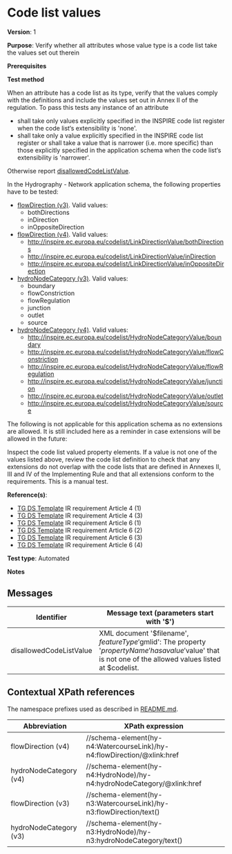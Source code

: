 # Code list values

**Version**: 1

**Purpose**: Verify whether all attributes whose value type is a code list take the values set out therein

**Prerequisites**

**Test method**

When an attribute has a code list as its type, verify that the values comply with the definitions and include the values set out in Annex II of the regulation. To pass this tests any instance of an attribute

* shall take only values explicitly specified in the INSPIRE code list register when the code list‘s extensibility is 'none'.</li>
* shall take only a value explicitly specified in the INSPIRE code list register or shall take a value that is narrower (i.e. more specific) than those explicitly specified in the application schema when the code list‘s extensibility is 'narrower'.

Otherwise report [disallowedCodeListValue](#disallowedCodeListValue).

In the Hydrography - Network application schema, the following properties have to be tested:
* [flowDirection (v3)](#flowDirection3). Valid values:
  * bothDirections 
  * inDirection
  * inOppositeDirection
* [flowDirection (v4)](#flowDirection4). Valid values:
  * http://inspire.ec.europa.eu/codelist/LinkDirectionValue/bothDirections 
  * http://inspire.ec.europa.eu/codelist/LinkDirectionValue/inDirection
  * http://inspire.ec.europa.eu/codelist/LinkDirectionValue/inOppositeDirection
* [hydroNodeCategory (v3)](#hydroNodeCategory3). Valid values:
  * boundary
  * flowConstriction
  * flowRegulation
  * junction
  * outlet
  * source
* [hydroNodeCategory (v4)](#hydroNodeCategory4). Valid values:
  * http://inspire.ec.europa.eu/codelist/HydroNodeCategoryValue/boundary
  * http://inspire.ec.europa.eu/codelist/HydroNodeCategoryValue/flowConstriction
  * http://inspire.ec.europa.eu/codelist/HydroNodeCategoryValue/flowRegulation
  * http://inspire.ec.europa.eu/codelist/HydroNodeCategoryValue/junction
  * http://inspire.ec.europa.eu/codelist/HydroNodeCategoryValue/outlet
  * http://inspire.ec.europa.eu/codelist/HydroNodeCategoryValue/source

The following is not applicable for this application schema as no extensions are allowed. It is still included here as a reminder in case extensions will be allowed in the future:

Inspect the code list valued property elements. If a value is not one of the values listed above, review the code list definition to check that any extensions do not overlap with the code lists that are defined in Annexes II, III and IV of the Implementing Rule and that all extensions conform to the requirements. This is a manual test.
  
**Reference(s)**: 

* [TG DS Template](http://inspire.ec.europa.eu/id/ats/data-hy/3.1/hy-n-as/README#ref_TG_DS_tmpl) IR requirement Article 4 (1)
* [TG DS Template](http://inspire.ec.europa.eu/id/ats/data-hy/3.1/hy-n-as/README#ref_TG_DS_tmpl) IR requirement Article 4 (3)
* [TG DS Template](http://inspire.ec.europa.eu/id/ats/data-hy/3.1/hy-n-as/README#ref_TG_DS_tmpl) IR requirement Article 6 (1)
* [TG DS Template](http://inspire.ec.europa.eu/id/ats/data-hy/3.1/hy-n-as/README#ref_TG_DS_tmpl) IR requirement Article 6 (2)
* [TG DS Template](http://inspire.ec.europa.eu/id/ats/data-hy/3.1/hy-n-as/README#ref_TG_DS_tmpl) IR requirement Article 6 (3)
* [TG DS Template](http://inspire.ec.europa.eu/id/ats/data-hy/3.1/hy-n-as/README#ref_TG_DS_tmpl) IR requirement Article 6 (4)

**Test type**: Automated

**Notes**

## Messages

Identifier  |  Message text (parameters start with '$')
---------------------------------------------------------- | -------------------------------------------------------------------------
disallowedCodeListValue <a name="disallowedCodeListValue"/>  |  XML document '$filename', $featureType '$gmlid': The property '$propertyName' has a value '$value' that is not one of the allowed values listed at $codelist. 

## Contextual XPath references

The namespace prefixes used as described in [README.md](http://inspire.ec.europa.eu/id/ats/data-hy/3.1/hy-n-as/README#namespaces).

Abbreviation                                               |  XPath expression
---------------------------------------------------------- | -------------------------------------------------------------------------
flowDirection (v4) <a name="flowDirection4"></a>   | //schema-element(hy-n4:WatercourseLink)/hy-n4:flowDirection/@xlink:href
hydroNodeCategory (v4) <a name="hydroNodeCategory4"></a>   | //schema-element(hy-n4:HydroNode)/hy-n4:hydroNodeCategory/@xlink:href
flowDirection (v3) <a name="flowDirection3"></a>   | //schema-element(hy-n3:WatercourseLink)/hy-n3:flowDirection/text()
hydroNodeCategory (v3) <a name="hydroNodeCategory3"></a>   | //schema-element(hy-n3:HydroNode)/hy-n3:hydroNodeCategory/text()

